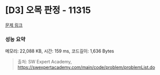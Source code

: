 # [D3] 오목 판정 - 11315 

[문제 링크](https://swexpertacademy.com/main/code/problem/problemDetail.do?contestProbId=AXaSUPYqPYMDFASQ) 

### 성능 요약

메모리: 22,088 KB, 시간: 159 ms, 코드길이: 1,636 Bytes



> 출처: SW Expert Academy, https://swexpertacademy.com/main/code/problem/problemList.do